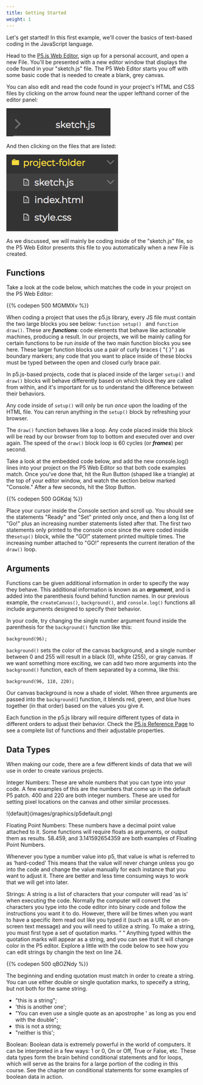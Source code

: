 ```yaml
---
title: Getting Started
weight: 1
---
```


Let's get started! In this first example, we'll cover the basics of text-based coding in the JavaScript language.

Head to the [P5.js Web Editor](http://alpha.editor.p5js.org/), sign up for a personal account, and open a new File. You'll be presented with a new editor window that displays the code found in your "sketch.js" file. The P5 Web Editor starts you off with some basic code that is needed to create a blank, grey canvas.

You can also edit and read the code found in your project's HTML and CSS files by clicking on the arrow found near the upper lefthand corner of the editor panel:

![](/images/uploads/screen-shot-2018-05-28-at-11.55.32-am.png)

<!-- ![](/images/uploads/screenshot.jpg) -->

And then clicking on the files that are listed:

![](/images/uploads/screen-shot-2018-05-28-at-11.57.41-am.png)

As we discussed, we will mainly be coding inside of the "sketch.js" file, so the P5 Web Editor presents this file to you automatically when a new File is created.

## Functions

Take a look at the code below, which matches the code in your project on the P5 Web Editor:

{{% codepen 500 MGMMXv %}}

When coding a project that uses the p5.js library, every JS file must contain the two large blocks you see below: `function setup() ` and `function draw()`. These are _**functions**_: code elements that behave like actionable machines, producing a result. In our projects, we will be mainly calling for certain functions to be run _inside_ of the two main function blocks you see here. These larger function blocks use a pair of curly braces ( "{ }" ) as boundary markers; any code that you want to place inside of these blocks must be typed between the open and closed curly brace pair.

In p5.js-based projects, code that is placed inside of the larger `setup()` and `draw()` blocks will behave differently based on which block they are called from within, and it's important for us to understand the difference between their behaviors.

Any code inside of `setup()` will only be run _once_ upon the loading of the HTML file. You can rerun anything in the `setup()` block by refreshing your browser.

The `draw()` function behaves like a loop. Any code placed inside this block will be read by our browser from top to bottom and executed over and over again. The speed of the `draw()` block loop is 60 cycles (or **_frames_**) per second.

Take a look at the embedded code below, and add the new console.log() lines into your project on the P5 Web Editor so that both code examples match. Once you've done that, hit the Run Button (shaped like a triangle) at the top of your editor window, and watch the section below marked "Console." After a few seconds, hit the Stop Button.

{{% codepen 500 GGKdaj %}}

Place your cursor inside the Console section and scroll up. You should see the statements "Ready" and "Set" printed only once, and then a long list of "Go!" plus an increasing number statements listed after that. The first two statements only printed to the console once since the were coded inside the`setup()` block, while the "GO!" statement printed multiple times. The increasing number attached to "GO!" represents the current iteration of the `draw()` loop.

## Arguments

Functions can be given additional information in order to specify the way they behave. This additional information is known as an _**argument**_, and is added into the parenthesis found behind function names. In our previous example, the `createCanvas()`, `background()`, and `console.log()` functions all include arguments designed to specify their behavior.

In your code, try changing the single number argument found inside the parenthesis for the `background()` function like this:

```
background(96);
```

`background()` sets the color of the canvas background, and a single number between 0 and 255 will result in a black (0), white (255), or gray canvas. If we want something more exciting, we can add two more arguments into the `background()` function, each of them separated by a comma, like this:

```
background(96, 110, 220);
```

Our canvas background is now a shade of violet. When three arguments are passed into the `background(`) function, it blends red, green, and blue hues together (in that order) based on the values you give it.

Each function in the p5.js library will require different types of data in different orders to adjust their behavior. Check the [P5.js Reference Page](https://p5js.org/reference/) to see a complete list of functions and their adjustable properties.

## Data Types

When making our code, there are a few different kinds of data that we will use in order to create various projects. 

Integer Numbers: These are whole numbers that you can type into your code. A few examples of this are the numbers that come up in the default P5 patch. 400 and 220 are both integer numbers. These are used for setting pixel locations on the canvas and other similar processes.

!{default}(images/graphics/p5default.png)

Floating Point Numbers: These numbers have a decimal point value attached to it. Some functions will require floats as arguments, or output them as results.  58.459, and 3.141592654359 are both examples of Floating Point Numbers.

Whenever you type a number value into p5, that value is what is referred to as ‘hard-coded’ This means that the value will never change unless you go into the code and change the value manually for each instance that you want to adjust it. There are better and less time consuming ways to work that we will get into later. 

Strings: A string is a list of  characters that your computer will read ‘as is’ when executing the code. Normally the computer will convert the characters you type into the code editor into binary code and follow the instructions you want it to do. However, there will be times when you want to have a specific item read out like you typed it (such as a URL or an on-screen text message) and you will need to utilize a string. To make a string, you must first type a set of quotation marks. “ “ Anything typed within the quotation marks will appear as a string, and you can see that it will change color in the P5 editor. Explore a little with the code below to see how you can edit strings by changin the text on line 24.

{{% codepen 500 qBOZNdy %}}

The beginning and ending quotation must match in order to create a string. You can use either double or single quotation marks, to speceify a string, but not both for the same string.

*  "this is a string"; 
*  'this is another one';
* "You can even use a single quote as an apostrophe  ' as long as you end with the double";
* this is not a string;
* "neither is this';

Boolean: Boolean data is extremely powerful in the world of computers. It can be interpreted in a few ways: 1 or 0, On or Off, True or False, etc. These data types form the brain behind conditional statements and for loops, which will serve as the brains for a large portion of the coding in this course. See the chapter on conditional statements for some examples of boolean data in action.
